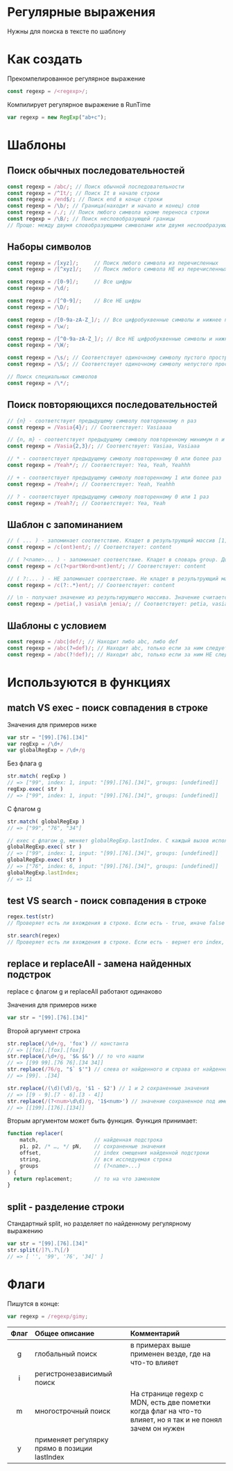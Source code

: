 # Регулярные выражения

Нужны для поиска в тексте по шаблону

# Как создать

Прекомпелированное регулярное выражение

````js
const regexp = /<regexp>/;
````

Компилирует регулярное выражение в RunTime
````js
var regexp = new RegExp("ab+c");
````

# Шаблоны

## Поиск обычных последовательностей

````js
const regexp = /abc/; // Поиск обычной последовательности
const regexp = /^It/; // Поиск It в начале строки
const regexp = /end$/; // Поиск end в конце строки
const regexp = /\b/; // Граница(находит и начало и конец) слов
const regexp = /./; // Поиск любого символа кроме переноса строки
const regexp = /\B/; // Поиск несловобразующей границы
// Проще: между двумя словобразующими символами или двумя неслообразующими символами
````

## Наборы символов

````js
const regexp = /[xyz]/;     // Поиск любого символа из перечисленных
const regexp = /[^xyz]/;    // Поиск любого символа НЕ из перечисленных

const regexp = /[0-9]/;     // Все цифры
const regexp = /\d/;

const regexp = /[^0-9]/;    // Все НЕ цифры
const regexp = /\D/;

const regexp = /[0-9a-zA-Z_]/; // Все цифробуквенные символы и нижнее подчеркивание
const regexp = /\w/;

const regexp = /[^0-9a-zA-Z_]/; // Все НЕ цифробуквенные символы и нижнее подчеркивание
const regexp = /\W/;

const regexp = /\s/; // Соответствует одиночному символу пустого пространства, включая пробел, табуляция, прогон страницы, перевод строки.
const regexp = /\S/; // Соответствует одиночному символу непустого пространства

// Поиск специальных символов
const regexp = /\*/;
````

## Поиск повторяющихся последовательностей

````js
// {n} - соответствует предыдущему символу повторенному n раз
const regexp = /Vasia{4}/; // Соответствует: Vasiaaaa

// {n, m} - соответствует предыдущему символу повторенному минимум n и максимум m раз
const regexp = /Vasia{2,3}/; // Соответствует: Vasiaa, Vasiaaa

// * - соответствует предыдущему символу повторенному 0 или более раз
const regexp = /Yeah*/; // Соответствует: Yea, Yeah, Yeahhh

// + - соответствует предыдущему символу повторенному 1 или более раз
const regexp = /Yeah+/; // Соответствует: Yeah, Yeahhh

// ? - соответствует предыдущему символу повторенному 0 или 1 раз
const regexp = /Yeah?/; // Соответствует: Yea, Yeah
````

## Шаблон с запоминанием

````js
// ( ... ) - запоминает соответствие. Кладет в результрующий массив [1]
const regexp = /c(ont)ent/; // Соответствует: content

// ( ?<name>... ) - запоминает соответствие. Кладет в словарь group. Достается с указанием <name>. Данная возможность поддерживается не всеми браузерами
const regexp = /c(?<partWord>ont)ent/; // Соответствует: content

// ( ?:... ) - НЕ запоминает соответствие. Не кладет в результрующий массив [1]
const regexp = /c(?:.*)ent/; // Соответствует: content

// \n - получает значение из результирующего массива. Значение считается с конца
const regexp = /petia(,) vasia\n jenia/; // Соответствует: petia, vasia, jenia
````

## Шаблоны с условием

````js
const regexp = /abc|def/; // Находит либо abc, либо def
const regexp = /abc(?=def)/; // Находит abc, только если за ним следует def
const regexp = /abc(?!def)/; // Находит abc, только если за ним НЕ следует def
````

# Используются в функциях

## match VS exec - поиск совпадения в строке

Значения для примеров ниже

````js
var str = "[99].[76].[34]"
var regExp = /\d+/
var globalRegExp = /\d+/g
````

Без флага g
````js
str.match( regExp )
// => ["99", index: 1, input: "[99].[76].[34]", groups: [undefined]]
regExp.exec( str )
// => ["99", index: 1, input: "[99].[76].[34]", groups: [undefined]]
````

С флагом g

````js
str.match( globalRegExp )
// => ["99", "76", "34"]

// exec с флагом g, меняет globalRegExp.lastIndex. С каждый вызов использует lastIndex как точку начала для поиска
globalRegExp.exec( str )
// => ["99", index: 1, input: "[99].[76].[34]", groups: [undefined]]
globalRegExp.exec( str )
// => ["76", index: 6, input: "[99].[76].[34]", groups: [undefined]]
globalRegExp.lastIndex;
// => 11
````

## test VS search - поиск совпадения в строке


````js
regex.test(str)
// Проверяет есть ли вхождения в строке. Если есть - true, иначе false

str.search(regex)
// Проверяет есть ли вхождения в строке. Если есть - вернет его index, иначе -1
````

## replace и replaceAll - замена найденных подстрок

replace с флагом g и replaceAll работают одинаково

Значения для примеров ниже

````js
var str = "[99].[76].[34]"
````

Второй аргумент строка

````js
str.replace(/\d+/g, 'fox') // константа
// => [[fox].[fox].[fox]]
str.replace(/\d+/g, '$& $&') // то что нашли
// => [[99 99].[76 76].[34 34]]
str.replace(/76/g, "$` $'") // слева от найденного и справа от найденного
// => [99]. .[34]

str.replace(/(\d)(\d)/g, '$1 - $2') // 1 и 2 сохраненные значения
// => [[9 - 9].[7 - 6].[3 - 4]]
str.replace(/(?<num>\d\d)/g, '1$<num>') // значение сохраненное под именем <num>
// => [[199].[176].[134]]
````

Вторым аргументом может быть функция. Функция принимает:

````js
function replacer(
    match,                  // найденная подстрока
    p1, p2, /* …, */ pN,    // сохраненные значения
    offset,                 // index смещения найденной подстроки
    string,                 // вся исследуемая строка
    groups                  // (?<name>...)
) {
  return replacement;       // то на что заменяем
}
````

## split - разделение строки

Стандартный split, но разделяет по найденному регулярному выражению

````js
var str = "[99].[76].[34]"
str.split(/]?\.?\[/)
// => [ '', '99', '76', '34]' ]
````

# Флаги

Пишутся в конце:
````js
var regexp = /regexp/gimy;
````

|Флаг|Общее описание|Комментарий|
|:--:|:--|:--|
|g|глобальный поиск|в примерах выше применен везде, где на что-то влияет|
|i|регистронезависимый поиск|
|m|многострочный поиск| На странице regexp с MDN, есть две пометки когда флаг на что-то влияет, но я так и не понял зачем он нужен
|y|применяет регулярку прямо в позиции lastIndex
